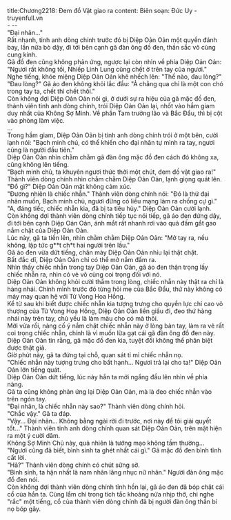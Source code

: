 title:Chương2218: Đem đồ Vật giao ra
content:
Biên soạn: Đức Uy - truyenfull.vn<br>- --<br>"Đại nhân..."<br>Rất nhanh, tinh anh dòng chính trước đó bị Diệp Oản Oản một quyền đánh bay, lần nữa bò dậy, đi tới bên cạnh gã đàn ông đồ đen, thần sắc vô cùng cung kính.<br>Gã đồ đen cũng không phản ứng, ngược lại còn nhìn về phía Diệp Oản Oản: "Ngươi rất không tồi, Nhiếp Linh Lung cũng chết ở trên tay của ngươi."<br>Nghe tiếng, khóe miệng Diệp Oản Oản khẽ nhếch lên: "Thế nào, đau lòng?"<br>"Đau lòng?" Gã áo đen không khỏi lắc đầu: "Ả chẳng qua chỉ là một con chó trong tay ta, chết thì chết thôi."<br>Còn không đợi Diệp Oản Oản nói gì, ở dưới sự ra hiệu của gã mặc đồ đen, thành viên tinh anh dòng chính, trói Diệp Oản Oản lại, nhốt vào hầm giam duy nhất của Không Sợ Minh. Về phần Tam trưởng lão và Bắc Đẩu, thì bị cột vào phòng làm việc.<br>...<br>Trong hầm giam, Diệp Oản Oản bị tinh anh dòng chính trói ở một bên, cười lạnh nói: "Bạch minh chủ, có thể khiến cho đại nhân tự mình ra tay, ngươi cũng là người đầu tiên."<br>Diệp Oản Oản nhìn chằm chằm gã đàn ông mặc đồ đen cách đó không xa, cũng không lên tiếng.<br>"Bạch minh chủ, ta khuyên ngươi thức thời một chút, đem đồ vật giao ra!" Thành viên dòng chính nhìn chằm chằm Diệp Oản Oản, lạnh giọng quát lên.<br>"Đồ gì?" Diệp Oản Oản mặt không cảm xúc.<br>"Đương nhiên là chiếc nhẫn." Thành viên dòng chính nói: "Đó là thứ đại nhân muốn, Bạch minh chủ, ngươi đừng có liều mạng làm ra chống cự gì."<br>"A, đáng tiếc, chiếc nhẫn kia, đã bị ta tiêu hủy." Diệp Oản Oản cười lạnh.<br>Còn không đợi thành viên dòng chính tiếp tục nói tiếp, gã áo đen đứng dậy, đi tới bên cạnh Diệp Oản Oản, ánh mắt rất nhanh rơi vào quả đấm gắt gao nắm chặt của Diệp Oản Oản.<br>Lúc này, gã ta tiến lên, nhìn chằm chằm Diệp Oản Oản: "Mở tay ra, nếu không, lập tức g**t ch*t hai người trên lầu."<br>Gã áo đen vừa dứt tiếng, chân mày Diệp Oản Oản nhíu lại thật chặt.<br>Bất đắc dĩ, Diệp Oản Oản chỉ có thể mở nắm đấm ra.<br>Nhìn thấy chiếc nhẫn trong tay Diệp Oản Oản, gã áo đen thận trọng lấy chiếc nhẫn ra, nhìn có vẻ vô cùng coi trọng đối với nó.<br>Diệp Oản Oản không khỏi cười thầm trong lòng, chiếc nhẫn này thật ra chỉ là hàng nhái. Chính mình trước đó từng hỏi mẹ của Bắc Đẩu, thứ này không có mảy may quan hệ với Tử Vong Hoa Hồng.<br>Kể từ sau khi biết được chiếc nhẫn kia tượng trưng cho quyền lực chí cao vô thượng của Tử Vong Hoa Hồng, Diệp Oản Oản liền giấu đi, đeo thứ hàng nhái này trên tay, chủ yếu là làm màu cho có mà thôi.<br>Mới vừa rồi, nàng cố ý nắm chặt chiếc nhẫn này ở lòng bàn tay, làm ra vẻ rất coi trọng chiếc nhẫn, chính là vì muốn lừa gạt cái gã đàn ông đồ đen này.<br>Diệp Oản Oản tin rằng, gã mặc đồ đen kia, tuyệt đối không thể phân biệt được thật giả.<br>Giờ phút này, gã ta đứng tại chỗ, quan sát tỉ mỉ chiếc nhẫn nọ.<br>"Chiếc nhẫn này tượng trưng cho bất hạnh... Ngươi trả lại cho ta!" Diệp Oản Oản lớn tiếng quát.<br>Diệp Oản Oản dứt tiếng, lúc này hắn ta mới ngẩng đầu lên nhìn về phía nàng.<br>Gã ta cũng không phản ứng lại Diệp Oản Oản, mà là đeo chiếc nhẫn vào trên ngón tay.<br>"Đại nhân, là chiếc nhẫn này sao?" Thành viên dòng chính hỏi.<br>"Chắc vậy." Gã ta đáp.<br>"Vậy... Đại nhân... Không bằng ngài rời đi trước, nơi này để tôi giải quyết tốt..." Thành viên tinh anh dòng chính quan sát Diệp Oản Oản, trên mặt hiện ra một ý cười dâm.<br>Không Sợ Minh Chủ này, quả nhiên là tướng mạo không tầm thường...<br>"Ngươi cũng đã biết, bình sinh ta ghét nhất cái gì." Gã mặc đồ đen bình tĩnh cất lời.<br>"Hả?" Thành viên dòng chính có chút sững sờ.<br>"Bình sinh, ta hận nhất là nam nhân lăng nhục nữ nhân." Người đàn ông mặc đồ đen nói.<br>Còn không đợi thành viên dòng chính tỉnh hồn lại, gã áo đen đã bóp chặt cái cổ của hắn ta. Cùng lắm chỉ trong tích tắc khoảng nửa nhịp thở, chỉ nghe "rắc" một tiếng, cổ của thành viên dòng chính đã bị người đàn ông thần bí nọ bóp gãy.